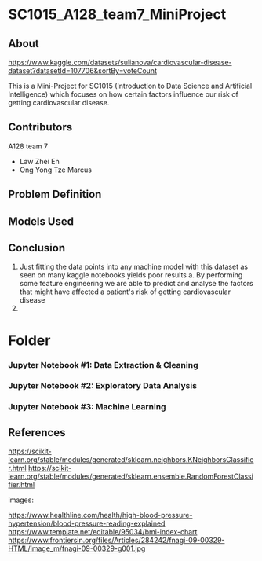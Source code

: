 # SC1015_A128_team7_MiniProject

## About
https://www.kaggle.com/datasets/sulianova/cardiovascular-disease-dataset?datasetId=107706&sortBy=voteCount

This is a Mini-Project for SC1015 (Introduction to Data Science and Artificial Intelligence) which focuses on how certain factors influence our risk of getting cardiovascular disease.

## Contributors
A128 team 7
- Law Zhei En
- Ong Yong Tze Marcus

## Problem Definition

## Models Used

## Conclusion
1. Just fitting the data points into any machine model with this dataset as seen on many kaggle notebooks yields poor results a. By performing some feature engineering we are able to predict and analyse the factors that might have affected a patient's risk of getting cardiovascular disease
2. 
# Folder
### Jupyter Notebook #1: Data Extraction & Cleaning

### Jupyter Notebook #2: Exploratory Data Analysis

### Jupyter Notebook #3: Machine Learning

## References
https://scikit-learn.org/stable/modules/generated/sklearn.neighbors.KNeighborsClassifier.html
https://scikit-learn.org/stable/modules/generated/sklearn.ensemble.RandomForestClassifier.html

images:

https://www.healthline.com/health/high-blood-pressure-hypertension/blood-pressure-reading-explained
https://www.template.net/editable/95034/bmi-index-chart
https://www.frontiersin.org/files/Articles/284242/fnagi-09-00329-HTML/image_m/fnagi-09-00329-g001.jpg

